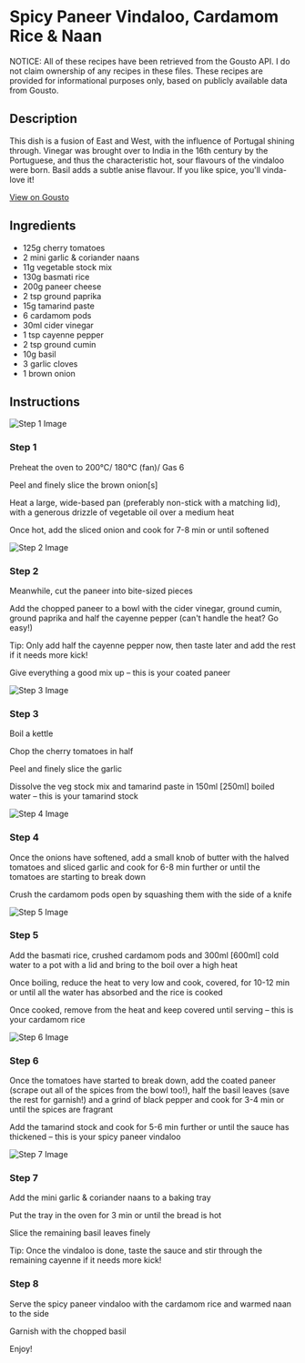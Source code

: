 # Spicy Paneer Vindaloo, Cardamom Rice & Naan

NOTICE: All of these recipes have been retrieved from the Gousto API. I do not claim ownership of any recipes in these files. These recipes are provided for informational purposes only, based on publicly available data from Gousto.

## Description

This dish is a fusion of East and West, with the influence of Portugal shining through. Vinegar was brought over to India in the 16th century by the Portuguese, and thus the characteristic hot, sour flavours of the vindaloo were born. Basil adds a subtle anise flavour. If you like spice, you'll vinda-love it!

[View on Gousto](https://www.gousto.co.uk/recipes/cookbook/spicy-paneer-vindaloo-cardamom-rice-naan)

## Ingredients

- 125g cherry tomatoes
- 2 mini garlic & coriander naans
- 11g vegetable stock mix
- 130g basmati rice
- 200g paneer cheese
- 2 tsp ground paprika
- 15g tamarind paste 
- 6 cardamom pods
- 30ml cider vinegar 
- 1 tsp cayenne pepper
- 2 tsp ground cumin
- 10g basil
- 3 garlic cloves
- 1 brown onion

## Instructions

![Step 1 Image](https://production-media.gousto.co.uk/cms/recipe-step-image/step-1-1622126972686-x200.jpg)

### Step 1

Preheat the oven to 200°C/ 180°C (fan)/ Gas 6

Peel and finely slice the brown onion<span class="text-danger">[s]</span>

Heat a large, wide-based pan (preferably non-stick with a matching lid), with a generous drizzle of vegetable oil over a medium heat

Once hot, add the sliced onion and cook for 7-8 min or until softened

![Step 2 Image](https://production-media.gousto.co.uk/cms/recipe-step-image/step-2-1622126979584-x200.jpg)

### Step 2

Meanwhile, cut the paneer into bite-sized pieces

Add the chopped paneer to a bowl with the cider vinegar, ground cumin, ground paprika and half the cayenne pepper (can't handle the heat? Go easy!)

Tip: Only add half the cayenne pepper now, then taste later and add the rest if it needs more kick!

Give everything a good mix up – this is your coated paneer

![Step 3 Image](https://production-media.gousto.co.uk/cms/recipe-step-image/step-3-1622127000643-x200.jpg)

### Step 3

Boil a kettle

Chop the cherry tomatoes in half

Peel and finely slice the garlic

Dissolve the veg stock mix and tamarind paste in 150ml<span class="text-danger"> [250ml] </span>boiled water – this is your tamarind stock

![Step 4 Image](https://production-media.gousto.co.uk/cms/recipe-step-image/step-4-1622127012845-x200.jpg)

### Step 4

Once the onions have softened, add a small knob of butter with the halved tomatoes and sliced garlic and cook for 6-8 min further or until the tomatoes are starting to break down

Crush the cardamom pods open by squashing them with the side of a knife

![Step 5 Image](https://production-media.gousto.co.uk/cms/recipe-step-image/step-5-1622127036011-x200.jpg)

### Step 5

Add the basmati rice, crushed cardamom pods and 300ml<span class="text-danger"> [600ml] </span>cold water to a pot with a lid and bring to the boil over a high heat

Once boiling, reduce the heat to very low and cook, covered, for 10-12 min or until all the water has absorbed and the rice is cooked

Once cooked, remove from the heat and keep covered until serving – this is your cardamom rice

![Step 6 Image](https://production-media.gousto.co.uk/cms/recipe-step-image/step-6-1622127058436-x200.jpg)

### Step 6

Once the tomatoes have started to break down, add the coated paneer (scrape out all of the spices from the bowl too!), half the basil leaves (save the rest for garnish!) and a grind of black pepper and cook for 3-4 min or until the spices are fragrant

Add the tamarind stock and cook for 5-6 min further or until the sauce has thickened – this is your spicy paneer vindaloo

![Step 7 Image](https://production-media.gousto.co.uk/cms/recipe-step-image/step-7-1622127082537-x200.jpg)

### Step 7

Add the mini garlic & coriander naans to a baking tray

Put the tray in the oven for 3 min or until the bread is hot

Slice the remaining basil leaves finely

Tip: Once the vindaloo is done, taste the sauce and stir through the remaining cayenne if it needs more kick!

### Step 8

Serve the spicy paneer vindaloo with the cardamom rice and warmed naan to the side

Garnish with the chopped basil

Enjoy!

